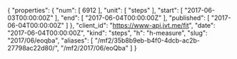 {
  "properties": {
    "num": [
      6912
    ],
    "unit": [
      "steps"
    ],
    "start": [
      "2017-06-03T00:00:00Z"
    ],
    "end": [
      "2017-06-04T00:00:00Z"
    ],
    "published": [
      "2017-06-04T00:00:00Z"
    ]
  },
  "client_id": "https://www-api.jvt.me/fit",
  "date": "2017-06-04T00:00:00Z",
  "kind": "steps",
  "h": "h-measure",
  "slug": "2017/06/eoqba",
  "aliases": [
    "/mf2/35b8b9eb-b4f0-4dcb-ac2b-27798ac22d80/",
    "/mf2/2017/06/eoQba"
  ]
}
